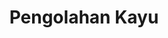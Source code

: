 ---
id: 10
title : Pengolahan Kayu
linkurl: https://kutt.it/8hVXMC
fitur: aspekpajak
category: aspekpajak
createdTime : 31/07/2019
modifiedTime : 06/01/2020
topik: Versi Lengkap
img: deforestation.png
---